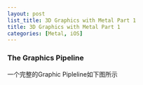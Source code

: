 ```yaml
---
layout: post
list_title: 3D Graphics with Metal Part 1
title: 3D Graphics with Metal Part 1
categories: [Metal, iOS]
---
```


### The Graphics Pipeline

一个完整的Graphic Pipleline如下图所示





